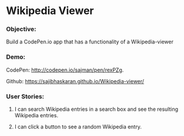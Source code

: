 # Wikipedia Viewer

### Objective:
Build a CodePen.io app that has a functionality of a Wikipedia-viewer

### Demo:
CodePen: http://codepen.io/sajman/pen/rexPZg.

Github: https://sajibhaskaran.github.io/Wikipedia-viewer/

### User Stories:
1. I can search Wikipedia entries in a search box and see the resulting Wikipedia entries.

2. I can click a button to see a random Wikipedia entry.
